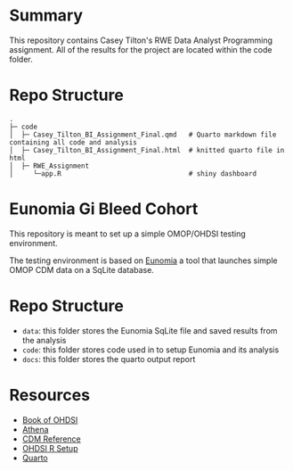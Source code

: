 # Summary

This repository contains Casey Tilton's RWE Data Analyst Programming assignment. All of the results for the project are located within the code folder. 

# Repo Structure
```
.
├─ code
│  ├─ Casey_Tilton_BI_Assignment_Final.qmd   # Quarto markdown file containing all code and analysis
│  ├─ Casey_Tilton_BI_Assignment_Final.html  # knitted quarto file in html
│  ├─ RWE_Assignment
│     └─app.R                                # shiny dashboard

```



# Eunomia Gi Bleed Cohort

This repository is meant to set up a simple OMOP/OHDSI testing environment.

The testing environment is based on [Eunomia](https://github.com/OHDSI/Eunomia) a tool that launches simple OMOP CDM data on a SqLite database.

# Repo Structure

- `data`: this folder stores the Eunomia SqLite file and saved results from the analysis
- `code`: this folder stores code used in to setup Eunomia and its analysis
- `docs`: this folder stores the quarto output report


# Resources

- [Book of OHDSI](https://ohdsi.github.io/TheBookOfOhdsi/)
- [Athena](https://athena.ohdsi.org/search-terms/start)
- [CDM Reference](https://ohdsi.github.io/CommonDataModel/cdm54.html)
- [OHDSI R Setup](https://ohdsi.github.io/Hades/rSetup.html)
- [Quarto](https://quarto.org/)